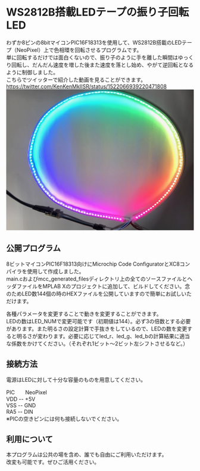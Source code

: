 # WS2812B搭載LEDテープの振り子回転LED
わずか8ピンの8bitマイコンPIC16F18313を使用して、WS2812B搭載のLEDテープ（NeoPixel）上で色相環を回転させるプログラムです。  
単に回転するだけでは面白くないので、振り子のように手を離した瞬間はゆっくり回転し、だんだん速度を増した後また速度を落とし始め、やがて逆回転となるように制御しました。  
こちらでツイッターで紹介した動画を見ることができます。  
https://twitter.com/KenKenMkIISR/status/1522066939220471808  
![](roundingLEDs.jpg)  
  
## 公開プログラム
8ビットマイコンPIC16F18313向けにMicrochip Code ConfiguratorとXC8コンパイラを使用して作成しました。  
main.cおよびmcc_generated_filesディレクトリ上の全てのソースファイルとヘッダファイルをMPLAB Xのプロジェクトに追加して、ビルドしてください。念のためLED数144個の時のHEXファイルを公開していますので簡単にお試しいただけます。  
  
各種パラメータを変更することで動きを変更することができます。  
LEDの数はLED_NUMで変更可能です（初期値は144）。必ず3の倍数とする必要があります。また明るさの設定計算で手抜きをしているので、LEDの数を変更すると明るさが変わります。必要に応じてled_r、led_g、led_bの計算結果に適当な係数をかけてください。（それぞれ1ビット～2ビット左シフトさせるなど。）  
  
## 接続方法
電源はLEDに対して十分な容量のものを用意してください。  
  
PIC　　NeoPixel  
VDD -- +5V  
VSS -- GND  
RA5 -- DIN  
※PICの空きピンには何も接続しないでください。  
  
## 利用について
本プログラムは公共の場を含め、誰でも自由にご利用いただけます。  
改変も可能です。ぜひご活用ください。
